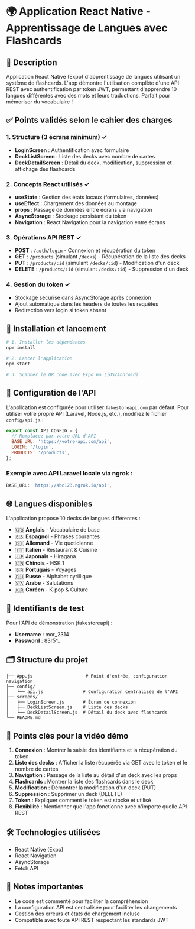 # 🌍 Application React Native - Apprentissage de Langues avec Flashcards

## 🎯 Description
Application React Native (Expo) d'apprentissage de langues utilisant un système de flashcards. L'app démontre l'utilisation complète d'une API REST avec authentification par token JWT, permettant d'apprendre 10 langues différentes avec des mots et leurs traductions. Parfait pour mémoriser du vocabulaire !

## ✅ Points validés selon le cahier des charges

### 1. Structure (3 écrans minimum) ✓
- **LoginScreen** : Authentification avec formulaire
- **DeckListScreen** : Liste des decks avec nombre de cartes
- **DeckDetailScreen** : Détail du deck, modification, suppression et affichage des flashcards

### 2. Concepts React utilisés ✓
- **useState** : Gestion des états locaux (formulaires, données)
- **useEffect** : Chargement des données au montage
- **props** : Passage de données entre écrans via navigation
- **AsyncStorage** : Stockage persistant du token
- **Navigation** : React Navigation pour la navigation entre écrans

### 3. Opérations API REST ✓
- **POST** : `/auth/login` - Connexion et récupération du token
- **GET** : `/products` (simulant `/decks`) - Récupération de la liste des decks
- **PUT** : `/products/:id` (simulant `/decks/:id`) - Modification d'un deck
- **DELETE** : `/products/:id` (simulant `/decks/:id`) - Suppression d'un deck

### 4. Gestion du token ✓
- Stockage sécurisé dans AsyncStorage après connexion
- Ajout automatique dans les headers de toutes les requêtes
- Redirection vers login si token absent

## 🚀 Installation et lancement

```bash
# 1. Installer les dépendances
npm install

# 2. Lancer l'application
npm start

# 3. Scanner le QR code avec Expo Go (iOS/Android)
```

## 🔧 Configuration de l'API

L'application est configurée pour utiliser `fakestoreapi.com` par défaut. Pour utiliser votre propre API (Laravel, Node.js, etc.), modifiez le fichier `config/api.js` :

```javascript
export const API_CONFIG = {
  // Remplacez par votre URL d'API
  BASE_URL: 'https://votre-api.com/api',
  LOGIN: '/login',
  PRODUCTS: '/products',
};
```

### Exemple avec API Laravel locale via ngrok :
```javascript
BASE_URL: 'https://abc123.ngrok.io/api',
```

## 🌐 Langues disponibles

L'application propose 10 decks de langues différentes :
- 🇬🇧 **Anglais** - Vocabulaire de base
- 🇪🇸 **Espagnol** - Phrases courantes  
- 🇩🇪 **Allemand** - Vie quotidienne
- 🇮🇹 **Italien** - Restaurant & Cuisine
- 🇯🇵 **Japonais** - Hiragana
- 🇨🇳 **Chinois** - HSK 1
- 🇧🇷 **Portugais** - Voyages
- 🇷🇺 **Russe** - Alphabet cyrillique
- 🇸🇦 **Arabe** - Salutations
- 🇰🇷 **Coréen** - K-pop & Culture

## 📱 Identifiants de test

Pour l'API de démonstration (fakestoreapi) :
- **Username** : mor_2314
- **Password** : 83r5^_

## 🗂️ Structure du projet

```
├── App.js                    # Point d'entrée, configuration navigation
├── config/
│   └── api.js               # Configuration centralisée de l'API
├── screens/
│   ├── LoginScreen.js       # Écran de connexion
│   ├── DeckListScreen.js    # Liste des decks
│   └── DeckDetailScreen.js  # Détail du deck avec flashcards
└── README.md
```

## 🎥 Points clés pour la vidéo démo

1. **Connexion** : Montrer la saisie des identifiants et la récupération du token
2. **Liste des decks** : Afficher la liste récupérée via GET avec le token et le nombre de cartes
3. **Navigation** : Passage de la liste au détail d'un deck avec les props
4. **Flashcards** : Montrer la liste des flashcards dans le deck
5. **Modification** : Démontrer la modification d'un deck (PUT)
6. **Suppression** : Supprimer un deck (DELETE)
7. **Token** : Expliquer comment le token est stocké et utilisé
8. **Flexibilité** : Mentionner que l'app fonctionne avec n'importe quelle API REST

## 🛠️ Technologies utilisées

- React Native (Expo)
- React Navigation
- AsyncStorage
- Fetch API

## 📝 Notes importantes

- Le code est commenté pour faciliter la compréhension
- La configuration API est centralisée pour faciliter les changements
- Gestion des erreurs et états de chargement incluse
- Compatible avec toute API REST respectant les standards JWT 